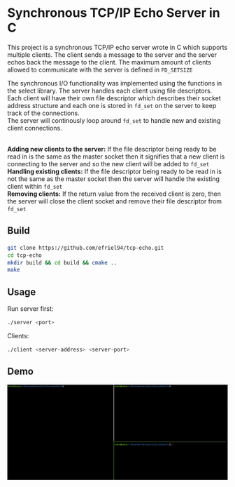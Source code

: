 # Synchronous TCP/IP Echo Server in C

This project is a synchronous TCP/IP echo server wrote in C which supports multiple clients. The client sends a message to the server and the server echos back the message to the client. The maximum amount of clients allowed to communicate with the server is defined in ```FD_SETSIZE```

The synchronous I/O functionality was implemented using the functions in the select library. The server handles each client using file descriptors. Each client will have their own file descriptor which describes their socket address structure and each one is stored in ```fd_set``` on the server to keep track of the connections. 
<br>
The server will continously loop around ```fd_set``` to handle new and existing client connections. <br><br>

**Adding new clients to the server:** If the file descriptor being ready to be read in is the same as the master socket then it signifies that a new client is connecting to the server and so the new client will be added to ```fd_set```<br>
**Handling existing clients:** If the file descriptor being ready to be read in is not the same as the master socket then the server will handle the existing client within ```fd_set``` <br>
**Removing clients:** If the return value from the received client is zero, then the server will close the client socket and remove their file descriptor from ```fd_set```

## Build

```bash
git clone https://github.com/efriel94/tcp-echo.git
cd tcp-echo
mkdir build && cd build && cmake ..
make
```

## Usage

Run server first:
```bash
./server <port>
```

Clients:
```bash
./client <server-address> <server-port>
```

## Demo 
![screen-gif](./tcp-echo.gif)
